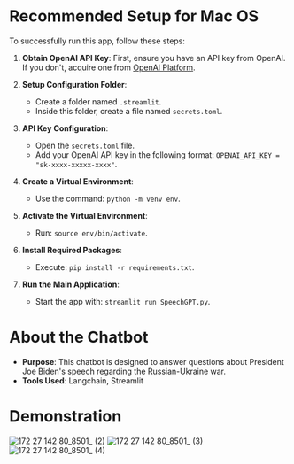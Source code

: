 # Recommended Setup for Mac OS

To successfully run this app, follow these steps:

1. **Obtain OpenAI API Key**: First, ensure you have an API key from OpenAI. If you don't, acquire one from [OpenAI Platform](https://platform.openai.com/api-keys).

2. **Setup Configuration Folder**:
   - Create a folder named `.streamlit`.
   - Inside this folder, create a file named `secrets.toml`.

3. **API Key Configuration**:
   - Open the `secrets.toml` file.
   - Add your OpenAI API key in the following format: `OPENAI_API_KEY = "sk-xxxx-xxxxx-xxxx"`.

4. **Create a Virtual Environment**:
   - Use the command: `python -m venv env`.

5. **Activate the Virtual Environment**:
   - Run: `source env/bin/activate`.

6. **Install Required Packages**:
   - Execute: `pip install -r requirements.txt`.

7. **Run the Main Application**:
   - Start the app with: `streamlit run SpeechGPT.py`.

# About the Chatbot
- **Purpose**: This chatbot is designed to answer questions about President Joe Biden's speech regarding the Russian-Ukraine war.
- **Tools Used**: Langchain, Streamlit  

# Demonstration
![172 27 142 80_8501_ (2)](https://github.com/wonjoon4git/Speech-GPT/assets/96000435/57479be8-4dd8-4fff-b17e-20aa0cb1cb73)
![172 27 142 80_8501_ (3)](https://github.com/wonjoon4git/Speech-GPT/assets/96000435/e9436136-616a-49b5-9e83-a2ef9d7140d1)
![172 27 142 80_8501_ (4)](https://github.com/wonjoon4git/Speech-GPT/assets/96000435/a202b2c1-2fcf-49a3-8bcc-ef4fe0b3554c)


